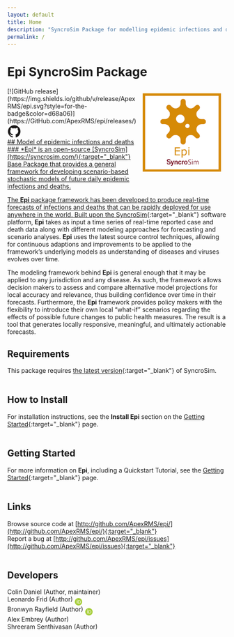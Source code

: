 ```yaml
---
layout: default
title: Home
description: "SyncroSim Package for modelling epidemic infections and deaths"
permalink: /
---
```


# **Epi** SyncroSim Package
<img align="right" style="padding: 13px" width="180" src="assets/images/logo/epi-sticker-3.png">
[![GitHub release](https://img.shields.io/github/v/release/ApexRMS/epi.svg?style=for-the-badge&color=d68a06)](https://GitHub.com/ApexRMS/epi/releases/)    <a href="https://github.com/ApexRMS/epi"><img align="middle" style="padding: 1px" width="30" src="assets/images/logo/github-trans2.png">
<br>
## Model of epidemic infections and deaths
### *Epi* is an open-source [SyncroSim](https://syncrosim.com/){:target="_blank"} Base Package that provides a general framework for developing scenario-based stochastic models of future daily epidemic infections and deaths.


The **Epi** package framework has been developed to produce real-time forecasts of infections and deaths that can be rapidly deployed for use anywhere in the world. Built upon the [SyncroSim](https://syncrosim.com/){:target="_blank"} software platform, **Epi** takes as input a time series of real-time reported case and death data along with different modeling approaches for forecasting and scenario analyses. **Epi** uses the latest source control techniques, allowing for continuous adaptions and improvements to be applied to the framework’s underlying models as understanding of diseases and viruses evolves over time.


The modeling framework behind **Epi** is general enough that it may be applied to any jurisdiction and any disease. As such, the framework allows decision makers to assess and compare alternative model projections for local accuracy and relevance, thus building confidence over time in their forecasts. Furthermore, the **Epi** framework provides policy makers with the flexibility to introduce their own local “what-if” scenarios regarding the effects of possible future changes to public health measures. The result is a tool that generates locally responsive, meaningful, and ultimately actionable forecasts.

## Requirements

This package requires [the latest version](https://syncrosim.com/download/){:target="_blank"} of SyncroSim.
<br>
<br>
## How to Install

For installation instructions, see the **Install Epi** section on the [Getting Started](https://apexrms.github.io/epi/getting_started.html){:target="_blank"} page.
<br>
<br>
## Getting Started

For more information on **Epi**, including a Quickstart Tutorial, see the [Getting Started](https://apexrms.github.io/epi/getting_started.html){:target="_blank"} page.
<br>
<br>
## Links

Browse source code at
[http://github.com/ApexRMS/epi/](http://github.com/ApexRMS/epi/){:target="_blank"}
<br>
Report a bug at
[http://github.com/ApexRMS/epi/issues](http://github.com/ApexRMS/epi/issues){:target="_blank"}
<br>
<br>
## Developers

Colin Daniel (Author, maintainer)
<br>
Leonardo Frid (Author) <a href="https://orcid.org/0000-0002-5489-2337"><img align="middle" style="padding: 0.5px" width="17" src="assets/images/ORCID.png"></a>
<br>
Bronwyn Rayfield (Author) <a href="https://orcid.org/0000-0003-1768-1300"><img align="middle" style="padding: 0.5px" width="17" src="assets/images/ORCID.png"></a>
<br>
Alex Embrey (Author)
<br>
Shreeram Senthivasan (Author)

